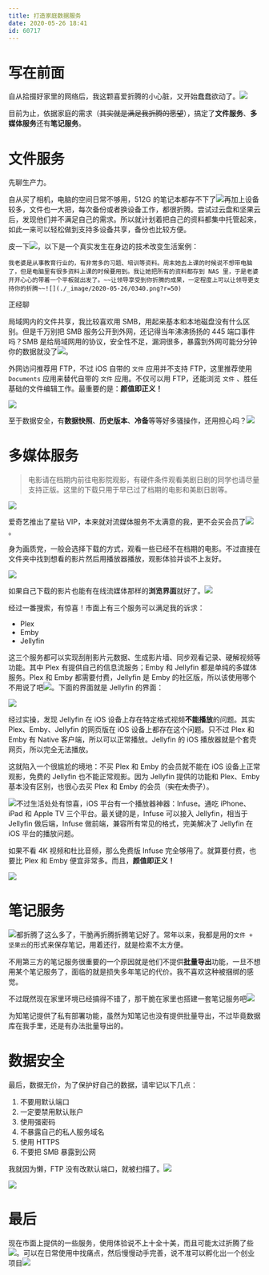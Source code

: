 ```yaml
---
title: 打造家庭数据服务
date: 2020-05-26 18:41
id: 60717
---
```


# 写在前面

自从拾掇好家里的网络后，我这颗喜爱折腾的小心脏，又开始蠢蠢欲动了。![](./_image/2020-05-26/0350.png?r=50)

目前为止，依据家庭的需求（~~其实就是满足我折腾的愿望~~），搞定了**文件服务**、**多媒体服务**还有**笔记服务**。

# 文件服务

先聊生产力。

自从买了相机，电脑的空间日常不够用，512G 的笔记本都存不下了![](./_image/2020-05-26/0190.png?r=50)再加上设备较多，文件也一大把，每次备份或者换设备工作，都很折腾。尝试过云盘和坚果云后，发现他们并不满足自己的需求。所以就计划着把自己的资料都集中托管起来，如此一来可以轻松做到支持多设备共享，备份也比较方便。

皮一下![](./_image/2020-05-26/2160.png?r=50)，以下是一个真实发生在身边的技术改变生活案例：

```
我老婆是从事教育行业的，有非常多的习题、培训等资料。周末她去上课的时候说不想带电脑了，但是电脑里有很多资料上课的时候要用到。我让她把所有的资料都存到 NAS 里，于是老婆开开心心的带着一个平板就出发了。~~让领导享受到你折腾的成果，一定程度上可以让领导更支持你的折腾~~![](./_image/2020-05-26/0340.png?r=50)
```

正经聊

局域网内的文件共享，我比较喜欢用 SMB，用起来基本和本地磁盘没有什么区别。但是千万别把 SMB 服务公开到外网，还记得当年沸沸扬扬的 445 端口事件吗？SMB 是给局域网用的协议，安全性不足，漏洞很多，暴露到外网可能分分钟你的数据就没了![](./_image/2020-05-26/2101.png?r=50)。

外网访问推荐用 FTP，不过 iOS 自带的 `文件` 应用并不支持 FTP，这里推荐使用 `Documents` 应用来替代自带的 `文件` 应用。不仅可以用 FTP，还能浏览 `文件` 、胜任基础的文件编辑工作。最重要的是：**颜值即正义！**

![](./_image/2020-05-26/IMG_0217.png)

至于数据安全，有**数据快照**、**历史版本**、**冷备**等等好多骚操作，还用担心吗？![](./_image/2020-05-26/0140.png?r=50)

# 多媒体服务

>  电影请在档期内前往电影院观影，有硬件条件观看美剧日剧的同学也请尽量支持正版。这里的下载只用于早已过了档期的电影和美剧日剧等。

![](./_image/2020-05-26/2020-05-27-19-54-00.png)

爱奇艺推出了星钻 VIP，本来就对流媒体服务不太满意的我，更不会买会员了![](./_image/2020-05-26/2020.png?r=50)。

身为画质党，一般会选择下载的方式，观看一些已经不在档期的电影。不过直接在文件夹中找到想看的影片然后用播放器播放，观影体验并谈不上友好。

![](./_image/2020-05-26/2020-05-27-21-20-55.png)

如果自己下载的影片也能有在线流媒体那样的**浏览界面**就好了。![](./_image/2020-05-26/0130.png?r=50)

经过一番搜索，有惊喜！市面上有三个服务可以满足我的诉求：

* Plex
* Emby
* Jellyfin

这三个服务都可以实现刮削影片元数据、生成影片墙、同步观看记录、硬解视频等功能。其中 Plex 有提供自己的信息流服务；Emby 和 Jellyfin 都是单纯的多媒体服务。Plex 和 Emby 都需要付费，Jellyfin 是 Emby 的社区版，所以该使用哪个不用说了吧![](./_image/2020-05-26/0140.png?r=50)。下面的界面就是 Jellyfin 的界面：

![](./_image/2020-05-26/2020-05-27-20-40-05.png)

经过实操，发现 Jellyfin 在 iOS 设备上存在特定格式视频**不能播放**的问题。其实 Plex、Emby、Jellyfin 的网页版在 iOS 设备上都存在这个问题。只不过 Plex 和 Emby 有 Native 客户端，所以可以正常播放。Jellyfin 的 iOS 播放器就是个套壳网页，所以完全无法播放。

这就陷入一个很尴尬的境地：不买 Plex 和 Emby 的会员就不能在 iOS 设备上正常观影，免费的 Jellyfin 也不能正常观影。因为 Jellyfin 提供的功能和 Plex、Emby 基本没有区别，也很心去买 Plex 和 Emby 的会员（~~实在太贵了~~）。

![](./_image/2020-05-26/0010.png?r=50)不过生活处处有惊喜，iOS 平台有一个播放器神器：Infuse。通吃 iPhone、iPad 和 Apple TV 三个平台。最关键的是，Infuse 可以接入 Jellyfin，相当于 Jellyfin 做后端，Infuse 做前端，兼容所有常见的格式，完美解决了 Jellyfin 在 iOS 平台的播放问题。

如果不看 4K 视频和杜比音频，那么免费版 Infuse 完全够用了。就算要付费，也要比 Plex 和 Emby 便宜非常多。而且，**颜值即正义！**

![](./_image/2020-05-26/IMG_0218.png)

# 笔记服务

![](./_image/2020-05-26/0171.png?r=50)都折腾了这么多了，干脆再折腾折腾笔记好了。常年以来，我都是用的`文件 + 坚果云`的形式来保存笔记，用着还行，就是检索不太方便。

不用第三方的笔记服务很重要的一个原因就是他们不提供**批量导出**功能，一旦不想用某个笔记服务了，面临的就是损失多年笔记的代价。我不喜欢这种被捆绑的感觉。

不过既然现在家里环境已经搞得不错了，那干脆在家里也搭建一套笔记服务吧![](./_image/2020-05-26/0110.png?r=50)

为知笔记提供了私有部署功能，虽然为知笔记也没有提供批量导出，不过毕竟数据库在我手里，还是有办法批量导出的。

# 数据安全

最后，数据无价，为了保护好自己的数据，请牢记以下几点：

1. 不要用默认端口
2. 一定要禁用默认账户
3. 使用强密码
4. 不暴露自己的私人服务域名
5. 使用 HTTPS
6. 不要把 SMB 暴露到公网

我就因为懒，FTP 没有改默认端口，就被扫描了。![](./_image/2020-05-26/2101.png?r=50)

![](./_image/2020-05-26/2020-05-27-14-41-37.png)

# 最后

现在市面上提供的一些服务，使用体验说不上十全十美，而且可能太过折腾了些![](./_image/2020-05-26/0200.png?r=50)。可以在日常使用中找痛点，然后慢慢动手完善，说不准可以孵化出一个创业项目![](./_image/2020-05-26/0370.png?r=50)